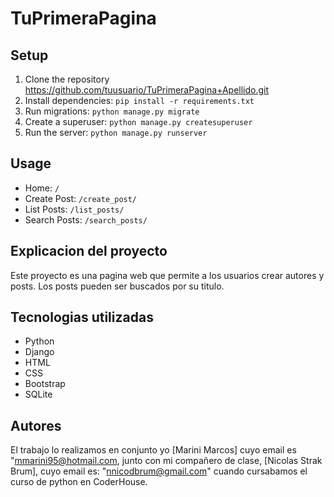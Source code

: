 # TuPrimeraPagina

## Setup

1. Clone the repository https://github.com/tuusuario/TuPrimeraPagina+Apellido.git
2. Install dependencies: `pip install -r requirements.txt`
3. Run migrations: `python manage.py migrate`
4. Create a superuser: `python manage.py createsuperuser`
5. Run the server: `python manage.py runserver`

## Usage

- Home: `/`
- Create Post: `/create_post/`
- List Posts: `/list_posts/`
- Search Posts: `/search_posts/`

## Explicacion del proyecto

Este proyecto es una pagina web que permite a los usuarios crear autores y posts. Los posts pueden ser buscados por su titulo.

## Tecnologias utilizadas

- Python
- Django
- HTML
- CSS
- Bootstrap
- SQLite

## Autores

El trabajo lo realizamos en conjunto yo [Marini Marcos] cuyo email es "mmarini95@hotmail.com, junto con mi compañero de clase, [Nicolas Strak Brum], cuyo email es: "nnicodbrum@gmail.com" cuando cursabamos el curso de python en CoderHouse.










